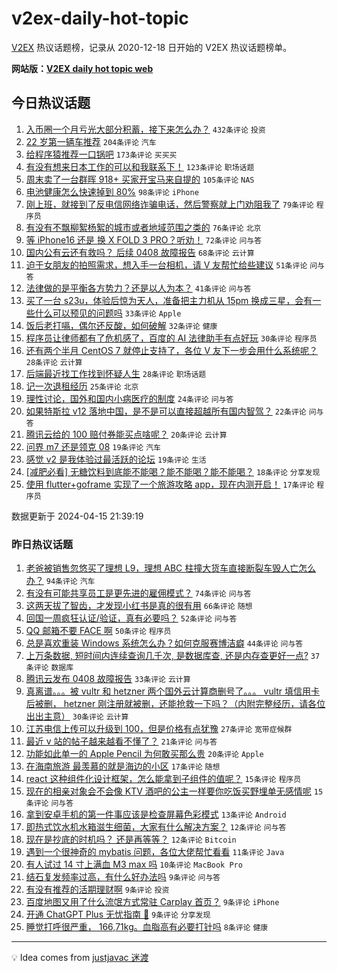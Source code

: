 # v2ex-daily-hot-topic

[V2EX](https://www.v2ex.com/) 热议话题榜，记录从 2020-12-18 日开始的 V2EX 热议话题榜单。

**网站版：[V2EX daily hot topic web](https://boojack.github.io/v2ex-daily-hot-topic-web/)**

## 今日热议话题

<!-- TODAY BEGIN -->

1. [入币圈一个月亏光大部分积蓄，接下来怎么办？](https://www.v2ex.com/t/1032468) `432条评论` `投资`
1. [22 岁第一辆车推荐](https://www.v2ex.com/t/1032483) `204条评论` `汽车`
1. [给程序猿推荐一口锅吧](https://www.v2ex.com/t/1032482) `173条评论` `买买买`
1. [有没有想来日本工作的可以和我联系下！](https://www.v2ex.com/t/1032495) `123条评论` `职场话题`
1. [周末卖了一台群晖 918+ 买家开宝马来自提的](https://www.v2ex.com/t/1032558) `105条评论` `NAS`
1. [电池健康怎么快速掉到 80%](https://www.v2ex.com/t/1032508) `98条评论` `iPhone`
1. [刚上班，就接到了反电信网络诈骗电话，然后警察就上门劝阻我了](https://www.v2ex.com/t/1032543) `79条评论` `程序员`
1. [有没有不飘柳絮杨絮的城市或者地域范围之类的](https://www.v2ex.com/t/1032526) `76条评论` `北京`
1. [等 iPhone16 还是 换 X FOLD 3 PRO？听劝！](https://www.v2ex.com/t/1032481) `72条评论` `问与答`
1. [国内公有云还有救吗？ 后续 0408 故障报告](https://www.v2ex.com/t/1032501) `68条评论` `云计算`
1. [迫于女朋友的拍照需求，想入手一台相机，请 V 友帮忙给些建议](https://www.v2ex.com/t/1032674) `51条评论` `问与答`
1. [法律做的是平衡各方势力？还是以人为本？](https://www.v2ex.com/t/1032632) `41条评论` `问与答`
1. [买了一台 s23u，体验后惊为天人，准备把主力机从 15pm 换成三星，会有一些什么可以预见的问题吗](https://www.v2ex.com/t/1032696) `33条评论` `Apple`
1. [饭后老打嗝，偶尔还反酸，如何破解](https://www.v2ex.com/t/1032614) `32条评论` `健康`
1. [程序员让律师都有了危机感了，百度的 AI 法律助手有点好玩](https://www.v2ex.com/t/1032554) `30条评论` `程序员`
1. [还有两个半月 CentOS 7 就停止支持了，各位 V 友下一步会用什么系统呢？](https://www.v2ex.com/t/1032729) `28条评论` `云计算`
1. [后端最近找工作找到怀疑人生](https://www.v2ex.com/t/1032626) `28条评论` `职场话题`
1. [记一次退租经历](https://www.v2ex.com/t/1032620) `25条评论` `北京`
1. [理性讨论，国外和国内小病医疗的制度](https://www.v2ex.com/t/1032548) `24条评论` `问与答`
1. [如果特斯拉 v12 落地中国，是不是可以直接超越所有国内智驾？](https://www.v2ex.com/t/1032683) `22条评论` `问与答`
1. [腾讯云给的 100 赔付券能买点啥呢？](https://www.v2ex.com/t/1032596) `20条评论` `云计算`
1. [问界 m7 还是领克 08](https://www.v2ex.com/t/1032601) `19条评论` `汽车`
1. [感觉 v2 是我体验过最活跃的论坛](https://www.v2ex.com/t/1032574) `19条评论` `生活`
1. [[减肥必看] 无糖饮料到底能不能喝？能不能喝？能不能喝？](https://www.v2ex.com/t/1032713) `18条评论` `分享发现`
1. [使用 flutter+goframe 实现了一个旅游攻略 app，现在内测开启！](https://www.v2ex.com/t/1032732) `17条评论` `程序员`

数据更新于 2024-04-15 21:39:19

<!-- TODAY END -->

### 昨日热议话题

<!-- YESTERDAY BEGIN -->

1. [老爸被销售忽悠买了理想 L9，理想 ABC 柱撞大货车直接断裂车毁人亡怎么办？](https://www.v2ex.com/t/1032288) `94条评论` `汽车`
1. [有没有可能共享员工是更先进的雇佣模式？](https://www.v2ex.com/t/1032289) `74条评论` `问与答`
1. [这两天拔了智齿，才发现小红书是真的很有用](https://www.v2ex.com/t/1032294) `66条评论` `随想`
1. [回国一周疯狂认证/验证，真有必要吗？](https://www.v2ex.com/t/1032337) `52条评论` `问与答`
1. [QQ 邮箱不要 FACE 啊](https://www.v2ex.com/t/1032338) `50条评论` `程序员`
1. [总是喜欢重装 Windows 系统怎么办？如何克服赛博洁癖](https://www.v2ex.com/t/1032425) `44条评论` `问与答`
1. [上万条数据, 短时间内连续查询几千次, 是数据库查, 还是内存查更好一点?](https://www.v2ex.com/t/1032362) `37条评论` `数据库`
1. [腾讯云发布 0408 故障报告](https://www.v2ex.com/t/1032290) `33条评论` `云计算`
1. [真离谱。。。被 vultr 和 hetzner 两个国外云计算商删号了。。。 vultr 填信用卡后被删， hetzner 刚注册就被删，还能抢救一下吗？（内附完整经历，请各位出出主意）](https://www.v2ex.com/t/1032317) `30条评论` `云计算`
1. [江苏电信上传可以升级到 100，但是价格有点犹豫](https://www.v2ex.com/t/1032296) `27条评论` `宽带症候群`
1. [最近 v 站的帖子越来越看不懂了？](https://www.v2ex.com/t/1032330) `21条评论` `问与答`
1. [功能如此单一的 Apple Pencil 为何敢买那么贵](https://www.v2ex.com/t/1032401) `20条评论` `Apple`
1. [在海南旅游 最羡慕的就是海边的小区](https://www.v2ex.com/t/1032421) `17条评论` `随想`
1. [react 这种组件化设计框架，怎么能拿到子组件的值呢？](https://www.v2ex.com/t/1032409) `15条评论` `程序员`
1. [现在的相亲对象会不会像 KTV 酒吧的公主一样要你吃饭买野埋单无感情呢](https://www.v2ex.com/t/1032297) `15条评论` `问与答`
1. [拿到安卓手机的第一件事应该是检查屏幕色彩模式](https://www.v2ex.com/t/1032431) `13条评论` `Android`
1. [即热式饮水机水箱滋生细菌，大家有什么解决方案？](https://www.v2ex.com/t/1032379) `12条评论` `问与答`
1. [现在是抄底的时机吗？ 还是再等等？](https://www.v2ex.com/t/1032291) `12条评论` `Bitcoin`
1. [遇到一个很神奇的 mybatis 问题，各位大佬帮忙看看](https://www.v2ex.com/t/1032454) `11条评论` `Java`
1. [有人试过 14 寸上满血 M3 max 吗](https://www.v2ex.com/t/1032309) `10条评论` `MacBook Pro`
1. [结石复发频率过高，有什么好办法吗](https://www.v2ex.com/t/1032450) `9条评论` `问与答`
1. [有没有推荐的活期理财啊](https://www.v2ex.com/t/1032361) `9条评论` `投资`
1. [百度地图又用了什么流氓方式常驻 Carplay 首页？](https://www.v2ex.com/t/1032307) `9条评论` `iPhone`
1. [开通 ChatGPT Plus 无忧指南 🌟](https://www.v2ex.com/t/1032304) `9条评论` `分享发现`
1. [睡觉打呼很严重， 166,71kg。血脂高有必要打针吗](https://www.v2ex.com/t/1032328) `8条评论` `健康`

<!-- YESTERDAY END -->

---

💡 Idea comes from [justjavac 迷渡](https://github.com/justjavac/)
